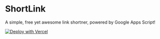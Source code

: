 # ShortLink
A simple, free yet awesome link shortner, powered by Google Apps Script!




[![Deploy with Vercel](https://vercel.com/button)](https://vercel.com/new/git/external?repository-url=https%3A%2F%2Fgithub.com%2FXomaDev%2FShortLink)
